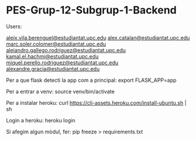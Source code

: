 # PES-Grup-12-Subgrup-1-Backend

Users: 

aleix.vila.berenguel@estudiantat.upc.edu
alex.catalan@estudiantat.upc.edu
marc.soler.colomer@estudiantat.upc.edu
alejandro.gallego.rodriguez@estudiantat.upc.edu
kamal.el.hachmi@estudiantat.upc.edu
miquel.perello.rodriguez@estudiantat.upc.edu
alexandre.gracia@estudiantat.upc.edu

Per a que flask detecti la app com a principal:
export FLASK_APP=app

Per a entrar a venv:
source venv/bin/activate

Per a instalar heroku:
curl https://cli-assets.heroku.com/install-ubuntu.sh | sh

Login a heroku:
heroku login

Si afegim algun mòdul, fer:
pip freeze > requirements.txt

